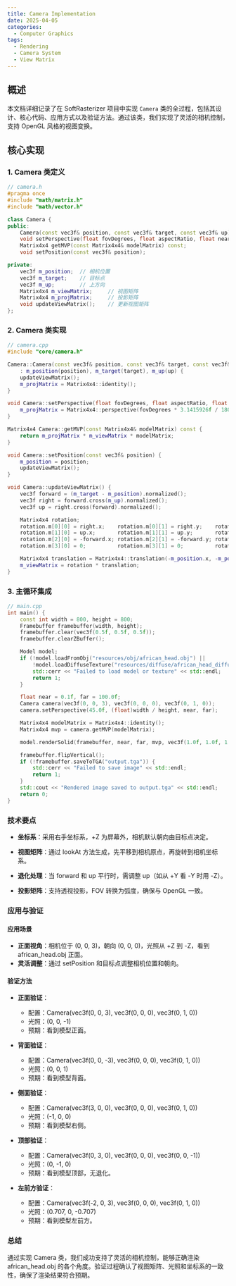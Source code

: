 ```yaml
---
title: Camera Implementation
date: 2025-04-05
categories:
  - Computer Graphics
tags:
  - Rendering
  - Camera System
  - View Matrix
---
```


## 概述
本文档详细记录了在 SoftRasterizer 项目中实现 `Camera` 类的全过程，包括其设计、核心代码、应用方式以及验证方法。通过该类，我们实现了灵活的相机控制，支持 OpenGL 风格的视图变换。

## 核心实现

### 1. Camera 类定义
```cpp
// camera.h
#pragma once
#include "math/matrix.h"
#include "math/vector.h"

class Camera {
public:
    Camera(const vec3f& position, const vec3f& target, const vec3f& up);
    void setPerspective(float fovDegrees, float aspectRatio, float near, float far);
    Matrix4x4 getMVP(const Matrix4x4& modelMatrix) const;
    void setPosition(const vec3f& position);

private:
    vec3f m_position;  // 相机位置
    vec3f m_target;    // 目标点
    vec3f m_up;        // 上方向
    Matrix4x4 m_viewMatrix;     // 视图矩阵
    Matrix4x4 m_projMatrix;     // 投影矩阵
    void updateViewMatrix();    // 更新视图矩阵
};
```

### 2. Camera 类实现

```cpp
// camera.cpp
#include "core/camera.h"

Camera::Camera(const vec3f& position, const vec3f& target, const vec3f& up)
    : m_position(position), m_target(target), m_up(up) {
    updateViewMatrix();
    m_projMatrix = Matrix4x4::identity();
}

void Camera::setPerspective(float fovDegrees, float aspectRatio, float near, float far) {
    m_projMatrix = Matrix4x4::perspective(fovDegrees * 3.1415926f / 180.0f, aspectRatio, near, far);
}

Matrix4x4 Camera::getMVP(const Matrix4x4& modelMatrix) const {
    return m_projMatrix * m_viewMatrix * modelMatrix;
}

void Camera::setPosition(const vec3f& position) {
    m_position = position;
    updateViewMatrix();
}

void Camera::updateViewMatrix() {
    vec3f forward = (m_target - m_position).normalized();
    vec3f right = forward.cross(m_up).normalized();
    vec3f up = right.cross(forward).normalized();

    Matrix4x4 rotation;
    rotation.m[0][0] = right.x;    rotation.m[0][1] = right.y;    rotation.m[0][2] = right.z;    rotation.m[0][3] = 0;
    rotation.m[1][0] = up.x;       rotation.m[1][1] = up.y;       rotation.m[1][2] = up.z;       rotation.m[1][3] = 0;
    rotation.m[2][0] = -forward.x; rotation.m[2][1] = -forward.y; rotation.m[2][2] = -forward.z; rotation.m[2][3] = 0;
    rotation.m[3][0] = 0;          rotation.m[3][1] = 0;          rotation.m[3][2] = 0;          rotation.m[3][3] = 1;

    Matrix4x4 translation = Matrix4x4::translation(-m_position.x, -m_position.y, -m_position.z);
    m_viewMatrix = rotation * translation;
}
```

### 3. 主循环集成
```cpp
// main.cpp
int main() {
    const int width = 800, height = 800;
    Framebuffer framebuffer(width, height);
    framebuffer.clear(vec3f(0.5f, 0.5f, 0.5f));
    framebuffer.clearZBuffer();

    Model model;
    if (!model.loadFromObj("resources/obj/african_head.obj") || 
        !model.loadDiffuseTexture("resources/diffuse/african_head_diffuse.tga")) {
        std::cerr << "Failed to load model or texture" << std::endl;
        return 1;
    }

    float near = 0.1f, far = 100.0f;
    Camera camera(vec3f(0, 0, 3), vec3f(0, 0, 0), vec3f(0, 1, 0));
    camera.setPerspective(45.0f, (float)width / height, near, far);

    Matrix4x4 modelMatrix = Matrix4x4::identity();
    Matrix4x4 mvp = camera.getMVP(modelMatrix);

    model.renderSolid(framebuffer, near, far, mvp, vec3f(1.0f, 1.0f, 1.0f), vec3f(0.0f, 0.0f, -1.0f));

    framebuffer.flipVertical();
    if (!framebuffer.saveToTGA("output.tga")) {
        std::cerr << "Failed to save image" << std::endl;
        return 1;
    }
    std::cout << "Rendered image saved to output.tga" << std::endl;
    return 0;
}
```

### 技术要点

- **坐标系**：采用右手坐标系，+Z 为屏幕外，相机默认朝向由目标点决定。

- **视图矩阵**：通过 lookAt 方法生成，先平移到相机原点，再旋转到相机坐标系。

- **退化处理**：当 forward 和 up 平行时，需调整 up（如从 +Y 看 -Y 时用 -Z）。

- **投影矩阵**：支持透视投影，FOV 转换为弧度，确保与 OpenGL 一致。

### 应用与验证

#### 应用场景
- **正面视角**：相机位于 (0, 0, 3)，朝向 (0, 0, 0)，光照从 +Z 到 -Z，看到 african_head.obj 正面。
- **灵活调整**：通过 setPosition 和目标点调整相机位置和朝向。

#### 验证方法
- **正面验证**：
  - 配置：Camera(vec3f(0, 0, 3), vec3f(0, 0, 0), vec3f(0, 1, 0))
  - 光照：(0, 0, -1)
  - 预期：看到模型正面。

- **背面验证**：
  - 配置：Camera(vec3f(0, 0, -3), vec3f(0, 0, 0), vec3f(0, 1, 0))
  - 光照：(0, 0, 1)
  - 预期：看到模型背面。

- **侧面验证**：
  - 配置：Camera(vec3f(3, 0, 0), vec3f(0, 0, 0), vec3f(0, 1, 0))
  - 光照：(-1, 0, 0)
  - 预期：看到模型右侧。

- **顶部验证**：
  - 配置：Camera(vec3f(0, 3, 0), vec3f(0, 0, 0), vec3f(0, 0, -1))
  - 光照：(0, -1, 0)
  - 预期：看到模型顶部，无退化。

- **左前方验证**：
  - 配置：Camera(vec3f(-2, 0, 3), vec3f(0, 0, 0), vec3f(0, 1, 0))
  - 光照：(0.707, 0, -0.707)
  - 预期：看到模型左前方。
### 总结

通过实现 Camera 类，我们成功支持了灵活的相机控制，能够正确渲染 african_head.obj 的各个角度。验证过程确认了视图矩阵、光照和坐标系的一致性，确保了渲染结果符合预期。

